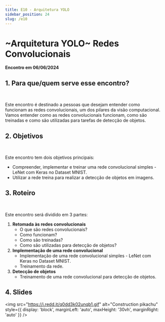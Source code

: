 ```yaml
---
title: E10 - Arquitetura YOLO
sidebar_position: 24
slug: /e10
---
```


# ~Arquitetura YOLO~ Redes Convolucionais

**Encontro em 06/06/2024**

## 1. Para que/quem serve esse encontro?
<!-- <img 
  src="https://i.redd.it/q0dd3k02unqb1.gif"
  alt="Construction pikachu" 
  style={{ 
    display: 'block',
    marginLeft: 'auto',
    maxHeight: '30vh',
    marginRight: 'auto'
  }} 
/> -->
<br/>

Este encontro é destinado a pessoas que desejam entender como funcionam as redes convolucionais, um dos pilares da visão computacional. Vamos entender como as redes convolucionais funcionam, como são treinadas e como são utilizadas para tarefas de detecção de objetos.

## 2. Objetivos
<!-- <img 
  src="https://i.redd.it/q0dd3k02unqb1.gif"
  alt="Construction pikachu" 
  style={{ 
    display: 'block',
    marginLeft: 'auto',
    maxHeight: '30vh',
    marginRight: 'auto'
  }} 
/> -->
<br/>

Este encontro tem dois objetivos principais:

- Compreender, implementar e treinar uma rede convolucional simples - LeNet com Keras no Dataset MNIST.
- Utilizar a rede treina para realizar a detecção de objetos em imagens.

## 3. Roteiro 
<!-- <img 
  src="https://i.redd.it/q0dd3k02unqb1.gif"
  alt="Construction pikachu" 
  style={{ 
    display: 'block',
    marginLeft: 'auto',
    maxHeight: '30vh',
    marginRight: 'auto'
  }} 
/> -->
<br/>

Este encontro será dividido em 3 partes:

1. **Retomada às redes convolucionais**
   - O que são redes convolucionais?
   - Como funcionam?
   - Como são treinadas?
   - Como são utilizadas para detecção de objetos?
2. **Implementação de uma rede convolucional**
   - Implementação de uma rede convolucional simples - LeNet com Keras no Dataset MNIST.
   - Treinamento da rede.
3. **Detecção de objetos**
   - Treinamento de uma rede convolucional para detecção de objetos.

## 4. Slides 
<img 
  src="https://i.redd.it/q0dd3k02unqb1.gif"
  alt="Construction pikachu" 
  style={{ 
    display: 'block',
    marginLeft: 'auto',
    maxHeight: '30vh',
    marginRight: 'auto'
  }} 
/>
<br/>

